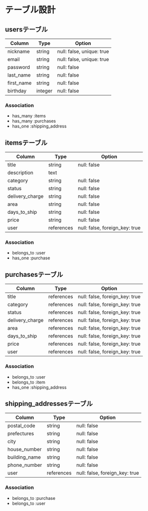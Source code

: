 # テーブル設計

## usersテーブル

| Column     | Type    | Option                    |
| ---------- | ------- | ------------------------- |
| nickname   | string  | null: false, unique: true |
| email      | string  | null: false, unique: true |
| password   | string  | null: false               |
| last_name  | string  | null: false               |
| first_name | string  | null: false               |
| birthday   | integer | null: false               |

### Association

- has_many :items
- has_many :purchases
- has_one  :shipping_address

## itemsテーブル

| Column          | Type       | Option                         |
| --------------- | ---------- | ------------------------------ |
| title           | string     | null: false                    |
| description     | text       |                                |
| category        | string     | null: false                    |
| status          | string     | null: false                    |
| delivery_charge | string     | null: false                    |
| area            | string     | null: false                    |
| days_to_ship    | string     | null: false                    |
| price           | string     | null: false                    |
| user            | references | null: false, foreign_key: true |

### Association

- belongs_to :user
- has_one :purchase

## purchasesテーブル

| Column          | Type       | Option                         |
| --------------- | ---------- | ------------------------------ |
| title           | references | null: false, foreign_key: true |
| category        | references | null: false, foreign_key: true |
| status          | references | null: false, foreign_key: true |
| delivery_charge | references | null: false, foreign_key: true |
| area            | references | null: false, foreign_key: true |
| days_to_ship    | references | null: false, foreign_key: true |
| price           | references | null: false, foreign_key: true |
| user            | references | null: false, foreign_key: true |

### Association

- belongs_to :user
- belongs_to :item
- has_one :shipping_address

## shipping_addressesテーブル

| Column        | Type       | Option                         |
| ------------- | ---------- | ------------------------------ |
| postal_code   | string     | null: false                    |
| prefectures   | string     | null: false                    |
| city          | string     | null: false                    |
| house_number  | string     | null: false                    |
| building_name | string     | null: false                    |
| phone_number  | string     | null: false                    |
| user          | references | null: false, foreign_key: true |

### Association

- belongs_to :purchase
- belongs_to :user